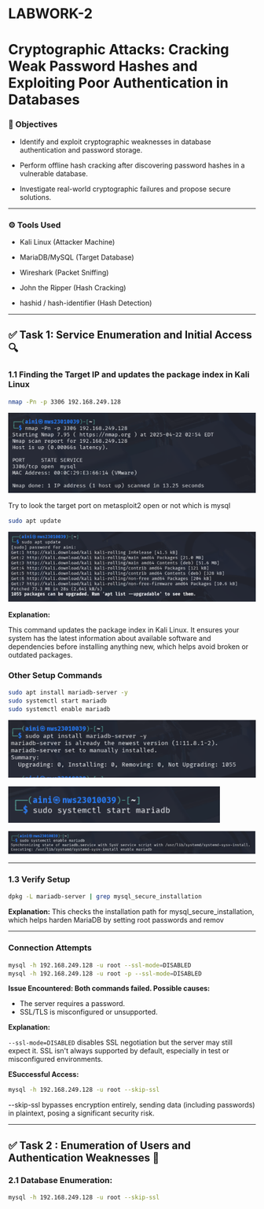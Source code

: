 # LABWORK-2 
 
# Cryptographic Attacks: Cracking Weak Password Hashes and Exploiting Poor Authentication in Databases

### 📌 Objectives

- Identify and exploit cryptographic weaknesses in database authentication and password storage.

- Perform offline hash cracking after discovering password hashes in a vulnerable database.

- Investigate real-world cryptographic failures and propose secure solutions.

---

### ⚙️ Tools Used

- Kali Linux (Attacker Machine)

- MariaDB/MySQL (Target Database)

- Wireshark (Packet Sniffing)

- John the Ripper (Hash Cracking)

- hashid / hash-identifier (Hash Detection)

---

## ✅ Task 1: Service Enumeration and Initial Access 🔍


 ### **1.1 Finding the Target IP and updates the package index in Kali Linux** 

```bash
nmap -Pn -p 3306 192.168.249.128
```

![alt text](image-4.png)

Try to look the target port on metasploit2 open or not which is mysql


```bash
sudo apt update
```

![alt text](image.png)

**Explanation:**

This command updates the package index in Kali Linux. It ensures your system has the latest information about available software and dependencies before installing anything new, which helps avoid broken or outdated packages.

 ### **Other Setup Commands**

 
```bash
sudo apt install mariadb-server -y
sudo systemctl start mariadb
sudo systemctl enable mariadb
```
![alt text](image-1.png)

![alt text](image-2.png)

![alt text](image-3.png)

---- 

 ### **1.3 Verify Setup** 

 ```bash
dpkg -L mariadb-server | grep mysql_secure_installation
```

**Explanation:**
This checks the installation path for mysql_secure_installation, which helps harden MariaDB by setting root passwords and remov

---

 ### **Connection Attempts**

 ```bash
mysql -h 192.168.249.128 -u root --ssl-mode=DISABLED
mysql -h 192.168.249.128 -u root -p --ssl-mode=DISABLED
```

**Issue Encountered:
Both commands failed. Possible causes:**

- The server requires a password.
- SSL/TLS is misconfigured or unsupported.

**Explanation:**

`--ssl-mode=DISABLED` disables SSL negotiation but the server may still expect it. SSL isn't always supported by default, especially in test or misconfigured environments.


**ESuccessful Access:**

 ```bash
mysql -h 192.168.249.128 -u root --skip-ssl
```

--skip-ssl bypasses encryption entirely, sending data (including passwords) in plaintext, posing a significant security risk.

---


## ✅ Task 2 : Enumeration of Users and Authentication Weaknesses 👤 

### **2.1 Database Enumeration:** 

 ```bash
mysql -h 192.168.249.128 -u root --skip-ssl
```



